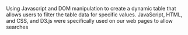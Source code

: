 Using Javascript and DOM manipulation to create a dynamic table that allows users to filter the table data for specific values.
JavaScript, HTML, and CSS, and D3.js were specifically used on our web pages to allow searches 
